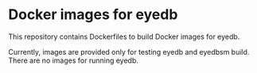 # Docker images for eyedb

This repository contains Dockerfiles to build Docker images for eyedb.

Currently, images are provided only for testing eyedb and eyedbsm build. There are no images for running eyedb.
 